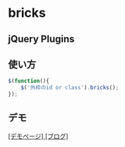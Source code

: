 # bricks

## jQuery Plugins

## 使い方
```javascript
$(function(){
    $('外枠のid or class').bricks();
});
```

## デモ
<a href="http://webdrawer.net/sample/js/bricks/index.html" target="_blank">[デモページ]
<a href="http://webdrawer.net/javascript/bricks.html" target="_blank">[ブログ]</a>

